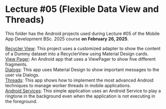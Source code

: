 # Lecture #05  (Flexible Data View and Threads)
This folder has the Android projects used during Lecture #05 of the Mobile App Development BSc. 2025 course **on February 26, 2025**.

[Recycler View](05-1_RecyclerView): This project uses a customized adapter to show the content of a Dummy dataset into a RecyclerView using Material Design cards.<br />
[View Pager](05-2_ViewPager): An Android app that uses a ViewPager to show five different fragments.<br />
[Dialogs](05-3_Dialogs): This app uses Material Design to show important messages to the user via Dialogs.<br />
[Threads](05-4_Threads): This app shows how to implement the most advanced Android techniques to manage worker threads in mobile applications.<br />
[Android Services](05-5_Service): This simple application uses an Android Service to play a ringtone in the background even when the application is not executing in the foreground.